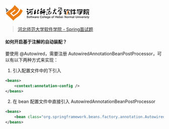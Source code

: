 <a name="logo"></a>
<img src="../../images/logo.png" height="50" /> 

> [河北师范大学软件学院 - Spring面试题](../readme.md#logo)

#### 如何开启基于注解的自动装配？

要使用 @Autowired，需要注册 AutowiredAnnotationBeanPostProcessor，可以有以下两种方式来实现：

1. 引入配置文件中的下引入

``` XML
<beans>
	<context:annotation-config />
</beans>
```

2. 在 bean 配置文件中直接引入 AutowiredAnnotationBeanPostProcessor

``` XML
<beans>
	<bean class="org.springframework.beans.factory.annotation.AutowiredAnnotationBeanPostProcessor"/>
</beans>
```